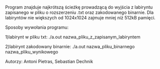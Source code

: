 Program znajduje najkrótszą ścieżkę prowadzącą do wyjścia z labiryntu zapisanego w pliku o rozszerzeniu .txt oraz zakodowanego binarnie. 
Dla labiryntów nie większych od 1024x1024 zajmuje mniej niż 512kB pamięci.

Sposoby wywołania programu:

1)labirynt w pliku txt: ./a.out nazwa_pliku_z_zapisanym_labiryntem 

2)labirynt zakodowany binarnie: ./a.out nazwa_pliku_binarnego nazwa_pliku_wynikowego

Autorzy: Antoni Pietras, Sebastian Dechnik
